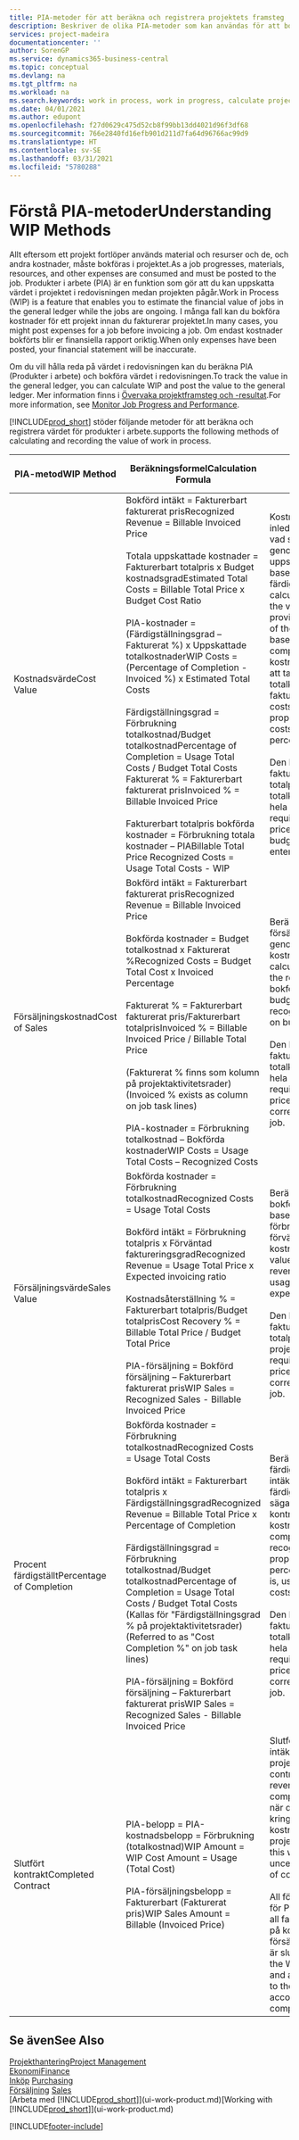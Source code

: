 ```yaml
---
title: PIA-metoder för att beräkna och registrera projektets framsteg | Microsoft Docs
description: Beskriver de olika PIA-metoder som kan användas för att bokföra och övervaka ekonomisk information för pågående projekt som är produkter i arbete.
services: project-madeira
documentationcenter: ''
author: SorenGP
ms.service: dynamics365-business-central
ms.topic: conceptual
ms.devlang: na
ms.tgt_pltfrm: na
ms.workload: na
ms.search.keywords: work in process, work in progress, calculate project WIP
ms.date: 04/01/2021
ms.author: edupont
ms.openlocfilehash: f27d0629c475d52cb8f99bb13dd4021d96f3df68
ms.sourcegitcommit: 766e2840fd16efb901d211d7fa64d96766ac99d9
ms.translationtype: HT
ms.contentlocale: sv-SE
ms.lasthandoff: 03/31/2021
ms.locfileid: "5780288"
---
```

# <a name="understanding-wip-methods"></a><span data-ttu-id="1dc48-103">Förstå PIA-metoder</span><span class="sxs-lookup"><span data-stu-id="1dc48-103">Understanding WIP Methods</span></span>
<span data-ttu-id="1dc48-104">Allt eftersom ett projekt fortlöper används material och resurser och de, och andra kostnader, måste bokföras i projektet.</span><span class="sxs-lookup"><span data-stu-id="1dc48-104">As a job progresses, materials, resources, and other expenses are consumed and must be posted to the job.</span></span> <span data-ttu-id="1dc48-105">Produkter i arbete (PIA) är en funktion som gör att du kan uppskatta värdet i projektet i redovisningen medan projekten pågår.</span><span class="sxs-lookup"><span data-stu-id="1dc48-105">Work in Process (WIP) is a feature that enables you to estimate the financial value of jobs in the general ledger while the jobs are ongoing.</span></span> <span data-ttu-id="1dc48-106">I många fall kan du bokföra kostnader för ett projekt innan du fakturerar projektet.</span><span class="sxs-lookup"><span data-stu-id="1dc48-106">In many cases, you might post expenses for a job before invoicing a job.</span></span> <span data-ttu-id="1dc48-107">Om endast kostnader bokförts blir er finansiella rapport oriktig.</span><span class="sxs-lookup"><span data-stu-id="1dc48-107">When only expenses have been posted, your financial statement will be inaccurate.</span></span>

<span data-ttu-id="1dc48-108">Om du vill hålla reda på värdet i redovisningen kan du beräkna PIA (Produkter i arbete) och bokföra värdet i redovisningen.</span><span class="sxs-lookup"><span data-stu-id="1dc48-108">To track the value in the general ledger, you can calculate WIP and post the value to the general ledger.</span></span> <span data-ttu-id="1dc48-109">Mer information finns i [Övervaka projektframsteg och -resultat](projects-how-monitor-progress-performance.md).</span><span class="sxs-lookup"><span data-stu-id="1dc48-109">For more information, see [Monitor Job Progress and Performance](projects-how-monitor-progress-performance.md).</span></span>

[!INCLUDE[prod_short](includes/prod_short.md)] <span data-ttu-id="1dc48-110">stöder följande metoder för att beräkna och registrera värdet för produkter i arbete.</span><span class="sxs-lookup"><span data-stu-id="1dc48-110">supports the following methods of calculating and recording the value of work in process.</span></span>

| <span data-ttu-id="1dc48-111">PIA-metod</span><span class="sxs-lookup"><span data-stu-id="1dc48-111">WIP Method</span></span> | <span data-ttu-id="1dc48-112">Beräkningsformel</span><span class="sxs-lookup"><span data-stu-id="1dc48-112">Calculation Formula</span></span> | <span data-ttu-id="1dc48-113">Beskrivning av beräkning</span><span class="sxs-lookup"><span data-stu-id="1dc48-113">Calculation Description</span></span> |
| --- | --- | --- |
| <span data-ttu-id="1dc48-114">Kostnadsvärde</span><span class="sxs-lookup"><span data-stu-id="1dc48-114">Cost Value</span></span> |<span data-ttu-id="1dc48-115">Bokförd intäkt = Fakturerbart fakturerat pris</span><span class="sxs-lookup"><span data-stu-id="1dc48-115">Recognized Revenue = Billable Invoiced Price</span></span><br /><br /> <span data-ttu-id="1dc48-116">Totala uppskattade kostnader = Fakturerbart totalpris x Budget kostnadsgrad</span><span class="sxs-lookup"><span data-stu-id="1dc48-116">Estimated Total Costs = Billable Total Price x Budget Cost Ratio</span></span><br /><br /> <span data-ttu-id="1dc48-117">PIA-kostnader = (Färdigställningsgrad – Fakturerat %) x Uppskattade totalkostnader</span><span class="sxs-lookup"><span data-stu-id="1dc48-117">WIP Costs = (Percentage of Completion - Invoiced %) x Estimated Total Costs</span></span><br /><br /> <span data-ttu-id="1dc48-118">Färdigställningsgrad = Förbrukning totalkostnad/Budget totalkostnad</span><span class="sxs-lookup"><span data-stu-id="1dc48-118">Percentage of Completion = Usage Total Costs / Budget Total Costs</span></span><br /> <span data-ttu-id="1dc48-119">Fakturerat % = Fakturerbart fakturerat pris</span><span class="sxs-lookup"><span data-stu-id="1dc48-119">Invoiced % = Billable Invoiced Price</span></span><br /><br /> <span data-ttu-id="1dc48-120">Fakturerbart totalpris bokförda kostnader = Förbrukning totala kostnader – PIA</span><span class="sxs-lookup"><span data-stu-id="1dc48-120">Billable Total Price Recognized Costs = Usage Total Costs - WIP</span></span> |<span data-ttu-id="1dc48-121">Kostnadsvärdesberäkningar inleds med att beräkna värdet av vad som har tillhandhållits genom att ta en del av de uppskattade totalkostnaderna baserat på färdigställningsgrad.</span><span class="sxs-lookup"><span data-stu-id="1dc48-121">Cost value calculations start by calculating the value of what has been provided by taking a proportion of the estimated total costs based on percentage of completion.</span></span> <span data-ttu-id="1dc48-122">Fakturerade kostnader subtraheras genom att ta en del av de uppskattade totalkostnaderna baserat på fakturerad procent.</span><span class="sxs-lookup"><span data-stu-id="1dc48-122">Invoiced costs are subtracted by taking a proportion of the estimated total costs based on the invoiced percentage.</span></span><br /><br /> <span data-ttu-id="1dc48-123">Den här beräkningen kräver att fakturerbart totalpris, budget totalpris och budget totalkostnader anges korrekt för hela projektet.</span><span class="sxs-lookup"><span data-stu-id="1dc48-123">This calculation requires that the billable total price, budget total price, and budget total costs be correctly entered for the whole job.</span></span> |
| <span data-ttu-id="1dc48-124">Försäljningskostnad</span><span class="sxs-lookup"><span data-stu-id="1dc48-124">Cost of Sales</span></span> |<span data-ttu-id="1dc48-125">Bokförd intäkt = Fakturerbart fakturerat pris</span><span class="sxs-lookup"><span data-stu-id="1dc48-125">Recognized Revenue = Billable Invoiced Price</span></span><br /><br /> <span data-ttu-id="1dc48-126">Bokförda kostnader = Budget totalkostnad x Fakturerat %</span><span class="sxs-lookup"><span data-stu-id="1dc48-126">Recognized Costs = Budget Total Cost x Invoiced Percentage</span></span><br /><br /> <span data-ttu-id="1dc48-127">Fakturerat % = Fakturerbart fakturerat pris/Fakturerbart totalpris</span><span class="sxs-lookup"><span data-stu-id="1dc48-127">Invoiced % = Billable Invoiced Price / Billable Total Price</span></span><br /><br /> <span data-ttu-id="1dc48-128">(Fakturerat % finns som kolumn på projektaktivitetsrader)</span><span class="sxs-lookup"><span data-stu-id="1dc48-128">(Invoiced % exists as column on job task lines)</span></span><br /><br /> <span data-ttu-id="1dc48-129">PIA-kostnader = Förbrukning totalkostnad – Bokförda kostnader</span><span class="sxs-lookup"><span data-stu-id="1dc48-129">WIP Costs = Usage Total Costs – Recognized Costs</span></span> |<span data-ttu-id="1dc48-130">Beräkningar av försäljningskostnader inleds genom att beräkna bokförda kostnader.</span><span class="sxs-lookup"><span data-stu-id="1dc48-130">Cost of sales calculations begin by calculating the recognized costs.</span></span> <span data-ttu-id="1dc48-131">Kostnader bokförs proportionellt baserat på budget totalkostnader.</span><span class="sxs-lookup"><span data-stu-id="1dc48-131">Costs are recognized proportionally based on budget total costs.</span></span><br /><br /> <span data-ttu-id="1dc48-132">Den här beräkningen kräver att fakturerbart totalpris och budget totalkostnader anges korrekt för hela projektet.</span><span class="sxs-lookup"><span data-stu-id="1dc48-132">This calculation requires that the billable total price and budget total costs be correctly entered for the whole job.</span></span> |
| <span data-ttu-id="1dc48-133">Försäljningsvärde</span><span class="sxs-lookup"><span data-stu-id="1dc48-133">Sales Value</span></span> |<span data-ttu-id="1dc48-134">Bokförda kostnader = Förbrukning totalkostnad</span><span class="sxs-lookup"><span data-stu-id="1dc48-134">Recognized Costs = Usage Total Costs</span></span><br /><br /> <span data-ttu-id="1dc48-135">Bokförd intäkt = Förbrukning totalpris x Förväntad faktureringsgrad</span><span class="sxs-lookup"><span data-stu-id="1dc48-135">Recognized Revenue = Usage Total Price x Expected invoicing ratio</span></span><br /><br /> <span data-ttu-id="1dc48-136">Kostnadsåterställning % = Fakturerbart totalpris/Budget totalpris</span><span class="sxs-lookup"><span data-stu-id="1dc48-136">Cost Recovery % = Billable Total Price / Budget Total Price</span></span><br /><br /> <span data-ttu-id="1dc48-137">PIA-försäljning = Bokförd försäljning – Fakturerbart fakturerat pris</span><span class="sxs-lookup"><span data-stu-id="1dc48-137">WIP Sales = Recognized Sales - Billable Invoiced Price</span></span> |<span data-ttu-id="1dc48-138">Beräkningar av försäljningsvärde bokför intäkten proportionellt baserat på totala förbrukningskostnader och förväntad kostnadsåterställningsgrad.</span><span class="sxs-lookup"><span data-stu-id="1dc48-138">Sales value calculations recognize revenue proportionally based on usage total costs and the expected cost recovery ratio.</span></span><br /><br /> <span data-ttu-id="1dc48-139">Den här beräkningen kräver att fakturerbart totalpris och budget totalpris anges korrekt för hela projektet.</span><span class="sxs-lookup"><span data-stu-id="1dc48-139">This calculation requires that the billable total price and budget total price be correctly entered for the whole job.</span></span> |
| <span data-ttu-id="1dc48-140">Procent färdigställt</span><span class="sxs-lookup"><span data-stu-id="1dc48-140">Percentage of Completion</span></span> |<span data-ttu-id="1dc48-141">Bokförda kostnader = Förbrukning totalkostnad</span><span class="sxs-lookup"><span data-stu-id="1dc48-141">Recognized Costs = Usage Total Costs</span></span><br /><br /> <span data-ttu-id="1dc48-142">Bokförd intäkt = Fakturerbart totalpris x Färdigställningsgrad</span><span class="sxs-lookup"><span data-stu-id="1dc48-142">Recognized Revenue = Billable Total Price x Percentage of Completion</span></span><br /><br /> <span data-ttu-id="1dc48-143">Färdigställningsgrad = Förbrukning totalkostnad/Budget totalkostnad</span><span class="sxs-lookup"><span data-stu-id="1dc48-143">Percentage of Completion = Usage Total Costs / Budget Total Costs</span></span><br /> <span data-ttu-id="1dc48-144">(Kallas för "Färdigställningsgrad % på projektaktivitetsrader)</span><span class="sxs-lookup"><span data-stu-id="1dc48-144">(Referred to as "Cost Completion %" on job task lines)</span></span><br /><br /> <span data-ttu-id="1dc48-145">PIA-försäljning = Bokförd försäljning – Fakturerbart fakturerat pris</span><span class="sxs-lookup"><span data-stu-id="1dc48-145">WIP Sales = Recognized Sales - Billable Invoiced Price</span></span> |<span data-ttu-id="1dc48-146">Beräkningar av färdigställningsgrad bokför intäkter proportionellt baserat på färdigställningsgraden, det vill säga Förbrukning totalkostnad kontra budget kostnader.</span><span class="sxs-lookup"><span data-stu-id="1dc48-146">Percentage of completion calculations recognize revenue proportionally based on the percentage of completion, that is, usage total costs vs. budget costs.</span></span><br /><br /> <span data-ttu-id="1dc48-147">Den här beräkningen kräver att fakturerbart totalpris och budget totalkostnader anges korrekt för hela projektet.</span><span class="sxs-lookup"><span data-stu-id="1dc48-147">This calculation requires that the billable total price and budget total costs be correctly entered for the whole job.</span></span> |
| <span data-ttu-id="1dc48-148">Slutfört kontrakt</span><span class="sxs-lookup"><span data-stu-id="1dc48-148">Completed Contract</span></span> |<span data-ttu-id="1dc48-149">PIA-belopp = PIA-kostnadsbelopp = Förbrukning (totalkostnad)</span><span class="sxs-lookup"><span data-stu-id="1dc48-149">WIP Amount = WIP Cost Amount = Usage (Total Cost)</span></span><br /><br /> <span data-ttu-id="1dc48-150">PIA-försäljningsbelopp = Fakturerbart (Fakturerat pris)</span><span class="sxs-lookup"><span data-stu-id="1dc48-150">WIP Sales Amount = Billable (Invoiced Price)</span></span> |<span data-ttu-id="1dc48-151">Slutfört kontrakt bokför inte intäkter och kostnader förrän projektet är slutfört.</span><span class="sxs-lookup"><span data-stu-id="1dc48-151">Completed contract does not recognize revenue and costs until the job is complete.</span></span> <span data-ttu-id="1dc48-152">Du kan vilja göra detta när det finns en stor osäkerhet kring uppskattningen av kostnader och intäkter för projektet.</span><span class="sxs-lookup"><span data-stu-id="1dc48-152">You may want to do this when there is high uncertainty around the estimates of costs and revenue for the job.</span></span><br /><br /> <span data-ttu-id="1dc48-153">All förbrukning bokförs på kontot för PIA-kostnader (tillgång) och all fakturerad försäljning bokförs på kontot för fakturerad PIA-försäljning (skuld) tills projektet är slutfört.</span><span class="sxs-lookup"><span data-stu-id="1dc48-153">All usage is posted to the WIP Costs account (asset) and all invoiced sales are posted to the WIP Invoiced Sales account (liability) until the job is complete.</span></span> |

## <a name="see-also"></a><span data-ttu-id="1dc48-154">Se även</span><span class="sxs-lookup"><span data-stu-id="1dc48-154">See Also</span></span>
[<span data-ttu-id="1dc48-155">Projekthantering</span><span class="sxs-lookup"><span data-stu-id="1dc48-155">Project Management</span></span>](projects-manage-projects.md)  
[<span data-ttu-id="1dc48-156">Ekonomi</span><span class="sxs-lookup"><span data-stu-id="1dc48-156">Finance</span></span>](finance.md)  
<span data-ttu-id="1dc48-157">[Inköp](purchasing-manage-purchasing.md)       </span><span class="sxs-lookup"><span data-stu-id="1dc48-157">[Purchasing](purchasing-manage-purchasing.md)       </span></span>  
<span data-ttu-id="1dc48-158">[Försäljning](sales-manage-sales.md)    </span><span class="sxs-lookup"><span data-stu-id="1dc48-158">[Sales](sales-manage-sales.md)    </span></span>  
<span data-ttu-id="1dc48-159">[Arbeta med [!INCLUDE[prod_short](includes/prod_short.md)]](ui-work-product.md)</span><span class="sxs-lookup"><span data-stu-id="1dc48-159">[Working with [!INCLUDE[prod_short](includes/prod_short.md)]](ui-work-product.md)</span></span>  


[!INCLUDE[footer-include](includes/footer-banner.md)]